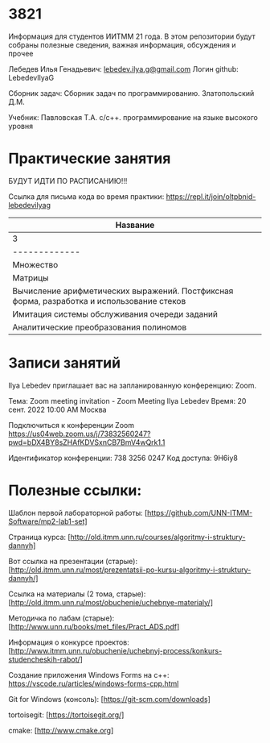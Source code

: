 # 3821
Информация для студентов ИИТММ 21 года.
В этом репозитории будут собраны полезные сведения, важная информация, обсуждения и прочее

Лебедев Илья Генадьевич: lebedev.ilya.g@gmail.com
Логин github: LebedevIlyaG 

Сборник задач:
Сборник задач по программированию. Златопольский Д.М.

Учебник:
Павловская Т.А. с/с++. программирование на языке высокого уровня

# Практические занятия

БУДУТ ИДТИ ПО РАСПИСАНИЮ!!!

Ссылка для письма кода во время практики: https://repl.it/join/oltpbnid-lebedevilyag

|Название|
|-------------|
|3|семестр|
|-------------|
|Множество|
|Матрицы|
|Вычисление арифметических выражений. Постфиксная форма, разработка и использование стеков|
|Имитация системы обслуживания очереди заданий|
|Аналитические преобразования полиномов|

# Записи занятий

﻿Ilya Lebedev приглашает вас на запланированную конференцию: Zoom.

Тема: Zoom meeting invitation - Zoom Meeting Ilya Lebedev
Время: 20 сент. 2022 10:00 AM Москва

Подключиться к конференции Zoom
https://us04web.zoom.us/j/73832560247?pwd=bDX4BY8sZHAfKDVSxnCB7BmV4wQrk1.1

Идентификатор конференции: 738 3256 0247
Код доступа: 9H6iy8




# Полезные ссылки:

Шаблон первой лабораторной работы: [https://github.com/UNN-ITMM-Software/mp2-lab1-set]

Страница курса: [http://old.itmm.unn.ru/courses/algoritmy-i-struktury-dannyh]

Вот ссылка на презентации (старые): [http://old.itmm.unn.ru/most/prezentatsii-po-kursu-algoritmy-i-struktury-dannyh/]

Ссылка на материалы (2 тома, старые): [http://old.itmm.unn.ru/most/obuchenie/uchebnye-materialy/]

Методичка по лабам (старые): [http://www.unn.ru/books/met_files/Pract_ADS.pdf]


Информация о конкурсе проектов: [http://www.itmm.unn.ru/obuchenie/uchebnyj-process/konkurs-studencheskih-rabot/]

Создание приложения Windows Forms на c++: https://vscode.ru/articles/windows-forms-cpp.html

Git for Windows (консоль): [https://git-scm.com/downloads] 

tortoisegit: [https://tortoisegit.org/]

cmake: [http://www.cmake.org]

